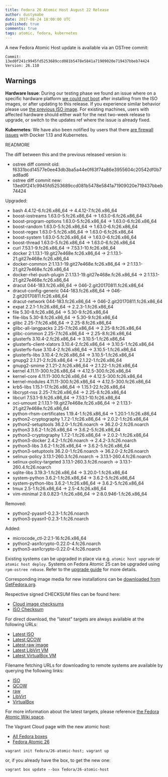 ```yaml
---
title: Fedora 26 Atomic Host August 22 Release
author: dustymabe
date: 2017-08-24 18:00:00 UTC
published: true
comments: true
tags: atomic, fedora, kubernetes
---
```


A new Fedora Atomic Host update is available via an OSTree commit:

```
Commit: 13ed0f241c9945fd5253689ccd081b5478e5841a71909020e719437bbeb74424
Version: 26.110
```

## Warnings

**Hardware Issue**: During our testing phase we found an issue where on a specific hardware platform [we could not boot](https://pagure.io/atomic-wg/issue/324) after installing from the ISO images, or after updating to this release. If you experience similar behavior please use [the previous ISO image](https://dl.fedoraproject.org/pub/alt/atomic/stable/Fedora-Atomic-26-20170807.0/Atomic/x86_64/iso/Fedora-Atomic-ostree-x86_64-26-20170807.0.iso).  For existing machines, users with affected hardware should either wait for the next two-week release to upgrade, or switch to the updates ref where the issue is already fixed.

**Kubernetes**: We have also been notified by users that there [are firewall issues](https://github.com/projectatomic/atomic-site/issues/467) with Docker 1.13 and Kubernetes.

READMORE

The diff between this and the previous released version is:

*  ostree diff commit old: f6331bcd14577e0ee43db3ba5a44e0f63f74a86e3955604c20542df0b7ad8ad6
* ostree diff commit new: 13ed0f241c9945fd5253689ccd081b5478e5841a71909020e719437bbeb74424

Upgraded:

* bash 4.4.12-6.fc26.x86_64 -> 4.4.12-7.fc26.x86_64
* boost-iostreams 1.63.0-5.fc26.x86_64 -> 1.63.0-6.fc26.x86_64
* boost-program-options 1.63.0-5.fc26.x86_64 -> 1.63.0-6.fc26.x86_64
* boost-random 1.63.0-5.fc26.x86_64 -> 1.63.0-6.fc26.x86_64
* boost-regex 1.63.0-5.fc26.x86_64 -> 1.63.0-6.fc26.x86_64
* boost-system 1.63.0-5.fc26.x86_64 -> 1.63.0-6.fc26.x86_64
* boost-thread 1.63.0-5.fc26.x86_64 -> 1.63.0-6.fc26.x86_64
* curl 7.53.1-9.fc26.x86_64 -> 7.53.1-10.fc26.x86_64
* docker 2:1.13.1-19.git27e468e.fc26.x86_64 -> 2:1.13.1-21.git27e468e.fc26.x86_64
* docker-common 2:1.13.1-19.git27e468e.fc26.x86_64 -> 2:1.13.1-21.git27e468e.fc26.x86_64
* docker-rhel-push-plugin 2:1.13.1-19.git27e468e.fc26.x86_64 -> 2:1.13.1-21.git27e468e.fc26.x86_64
* dracut 044-183.fc26.x86_64 -> 046-2.git20170811.fc26.x86_64
* dracut-config-generic 044-183.fc26.x86_64 -> 046-2.git20170811.fc26.x86_64
* dracut-network 044-183.fc26.x86_64 -> 046-2.git20170811.fc26.x86_64
* expat 2.2.1-1.fc26.x86_64 -> 2.2.3-1.fc26.x86_64
* file 5.30-8.fc26.x86_64 -> 5.30-9.fc26.x86_64
* file-libs 5.30-8.fc26.x86_64 -> 5.30-9.fc26.x86_64
* glibc 2.25-7.fc26.x86_64 -> 2.25-8.fc26.x86_64
* glibc-all-langpacks 2.25-7.fc26.x86_64 -> 2.25-8.fc26.x86_64
* glibc-common 2.25-7.fc26.x86_64 -> 2.25-8.fc26.x86_64
* glusterfs 3.10.4-2.fc26.x86_64 -> 3.10.5-1.fc26.x86_64
* glusterfs-client-xlators 3.10.4-2.fc26.x86_64 -> 3.10.5-1.fc26.x86_64
* glusterfs-fuse 3.10.4-2.fc26.x86_64 -> 3.10.5-1.fc26.x86_64
* glusterfs-libs 3.10.4-2.fc26.x86_64 -> 3.10.5-1.fc26.x86_64
* gnupg2 2.1.21-2.fc26.x86_64 -> 2.1.22-1.fc26.x86_64
* gnupg2-smime 2.1.21-2.fc26.x86_64 -> 2.1.22-1.fc26.x86_64
* kernel 4.11.11-300.fc26.x86_64 -> 4.12.5-300.fc26.x86_64
* kernel-core 4.11.11-300.fc26.x86_64 -> 4.12.5-300.fc26.x86_64
* kernel-modules 4.11.11-300.fc26.x86_64 -> 4.12.5-300.fc26.x86_64
* krb5-libs 1.15.1-17.fc26.x86_64 -> 1.15.1-22.fc26.x86_64
* libcrypt-nss 2.25-7.fc26.x86_64 -> 2.25-8.fc26.x86_64
* libcurl 7.53.1-9.fc26.x86_64 -> 7.53.1-10.fc26.x86_64
* oci-umount 2:1.13.1-19.git27e468e.fc26.x86_64 -> 2:1.13.1-21.git27e468e.fc26.x86_64
* python-rhsm-certificates 1.19.4-1.fc26.x86_64 -> 1.20.1-1.fc26.x86_64
* python2-cryptography 1.7.2-1.fc26.x86_64 -> 2.0.2-1.fc26.x86_64
* python2-setuptools 36.2.0-1.fc26.noarch -> 36.2.0-2.fc26.noarch
* python3 3.6.2-1.fc26.x86_64 -> 3.6.2-5.fc26.x86_64
* python3-cryptography 1.7.2-1.fc26.x86_64 -> 2.0.2-1.fc26.x86_64
* python3-docker 2.4.2-1.fc26.noarch -> 2.4.2-3.fc26.noarch
* python3-libs 3.6.2-1.fc26.x86_64 -> 3.6.2-5.fc26.x86_64
* python3-setuptools 36.2.0-1.fc26.noarch -> 36.2.0-2.fc26.noarch
* selinux-policy 3.13.1-260.3.fc26.noarch -> 3.13.1-260.4.fc26.noarch
* selinux-policy-targeted 3.13.1-260.3.fc26.noarch -> 3.13.1-260.4.fc26.noarch
* sqlite-libs 3.19.3-1.fc26.x86_64 -> 3.20.0-1.fc26.x86_64
* system-python 3.6.2-1.fc26.x86_64 -> 3.6.2-5.fc26.x86_64
* system-python-libs 3.6.2-1.fc26.x86_64 -> 3.6.2-5.fc26.x86_64
* tmux 2.5-1.fc26.x86_64 -> 2.5-4.fc26.x86_64
* vim-minimal 2:8.0.823-1.fc26.x86_64 -> 2:8.0.946-1.fc26.x86_64

Removed:

* python2-pyasn1-0.2.3-1.fc26.noarch
* python3-pyasn1-0.2.3-1.fc26.noarch

Added:

* microcode_ctl-2:2.1-16.fc26.x86_64
* python2-asn1crypto-0.22.0-4.fc26.noarch
* python3-asn1crypto-0.22.0-4.fc26.noarch


Existing systems can be upgraded in place via e.g. `atomic host upgrade` or
`atomic host deploy`.  Systems on Fedora Atomic 25 can be upgraded using `rpm-ostree rebase`.
Refer to the [upgrade guide](http://www.projectatomic.io/blog/2017/08/fedora-atomic-25-to-26-upgrade/)
for more details.

Corresponding image media for new installations can be
[downloaded from GetFedora.org](https://getfedora.org/en/atomic/download/).

Respective signed CHECKSUM files can be found here:

* [Cloud image checksums](https://alt.fedoraproject.org/pub/alt/atomic/stable/Fedora-Atomic-26-20170821.0/CloudImages/x86_64/images/Fedora-CloudImages-26-20170821.0-x86_64-CHECKSUM)
* [ISO Checksum](https://alt.fedoraproject.org/pub/alt/atomic/stable/Fedora-Atomic-26-20170821.0/Atomic/x86_64/iso/Fedora-Atomic-26-20170821.0-x86_64-CHECKSUM)

For direct download, the "latest" targets are always available at the following URLs:

* [Latest ISO](https://getfedora.org/atomic_iso_latest)
* [Latest QCOW](https://getfedora.org/atomic_qcow2_latest)
* [Latest raw image](https://getfedora.org/atomic_raw_latest)
* [Latest LibVirt VM](https://getfedora.org/atomic_vagrant_libvirt_latest)
* [Latest VirtualBox VM](https://getfedora.org/atomic_vagrant_virtualbox_latest)

Filename fetching URLs for downloading to remote systems are available by querying the following links:

* [ISO](https://getfedora.org/atomic_iso_latest_filename)
* [QCOW](https://getfedora.org/atomic_qcow2_latest_filename)
* [raw](https://getfedora.org/atomic_raw_latest_filename)
* [LibVirt](https://getfedora.org/atomic_vagrant_libvirt_latest_filename)
* [VirtualBox](https://getfedora.org/atomic_vagrant_virtualbox_latest_filename)

For more information about the latest targets, please reference [the Fedora
Atomic Wiki space](https://fedoraproject.org/wiki/Atomic_WG#Fedora_Atomic_Image_Download_Links).

The Vagrant Cloud page with the new atomic host:

* [All Fedora boxes](https://app.vagrantup.com/fedora/)
* [Fedora Atomic 26](https://app.vagrantup.com/fedora/boxes/26-atomic-host/versions/26.20170807.0)


```
vagrant init fedora/26-atomic-host; vagrant up
```

or, if you already have the box, to get the new one:

```
vagrant box update --box fedora/26-atomic-host
```

